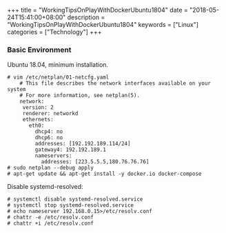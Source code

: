 +++
title = "WorkingTipsOnPlayWithDockerUbuntu1804"
date = "2018-05-24T15:41:00+08:00"
description = "WorkingTipsOnPlayWithDockerUbuntu1804"
keywords = ["Linux"]
categories = ["Technology"]
+++
### Basic Environment
Ubuntu 18.04, minimum installation.    

```
# vim /etc/netplan/01-netcfg.yaml 
	# This file describes the network interfaces available on your system
	# For more information, see netplan(5).
	network:
	 version: 2
	 renderer: networkd
	 ethernets:
	   eth0:
	     dhcp4: no
	     dhcp6: no
	     addresses: [192.192.189.114/24]
	     gateway4: 192.192.189.1
	     nameservers:
	       addresses: [223.5.5.5,180.76.76.76]
# sudo netplan --debug apply
# apt-get update && apt-get install -y docker.io docker-compose
```
Disable systemd-resolved:    

```
# systemctl disable systemd-resolved.service
# systemctl stop systemd-resolved.service
# echo nameserver 192.168.0.15>/etc/resolv.conf
# chattr -e /etc/resolv.conf
# chattr +i /etc/resolv.conf
```


